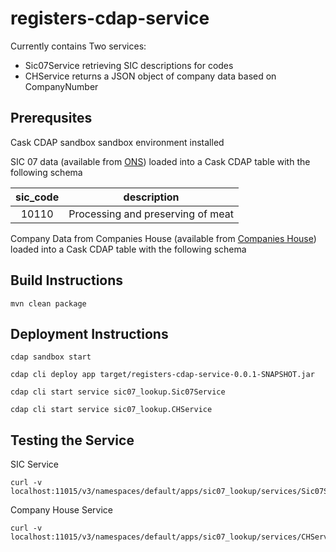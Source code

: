 # registers-cdap-service

Currently contains Two services:
 - Sic07Service retrieving SIC descriptions for codes
 - CHService returns a JSON object of company data based on CompanyNumber 
 

## Prerequsites
Cask CDAP sandbox sandbox environment installed

SIC 07 data (available from [ONS](https://www.ons.gov.uk/methodology/classificationsandstandards/ukstandardindustrialclassificationofeconomicactivities/uksic2007)) loaded into a Cask CDAP table with the following schema

| sic_code      | description   |
| :------------:|:-------------:|
|  10110 | Processing and preserving of meat |

Company Data from Companies House (available from [Companies House](http://download.companieshouse.gov.uk/en_output.html)) loaded into a Cask CDAP table with the following schema

## Build Instructions

```
mvn clean package
```

## Deployment Instructions

```
cdap sandbox start

cdap cli deploy app target/registers-cdap-service-0.0.1-SNAPSHOT.jar

cdap cli start service sic07_lookup.Sic07Service

cdap cli start service sic07_lookup.CHService
```

## Testing the Service

SIC Service
```
curl -v localhost:11015/v3/namespaces/default/apps/sic07_lookup/services/Sic07Service/methods/sic07/{code}
```
Company House Service
```
curl -v localhost:11015/v3/namespaces/default/apps/sic07_lookup/services/CHService/methods/CH/{number}
```